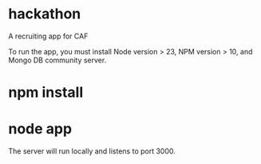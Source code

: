 # hackathon
A recruiting app for CAF


To run the app, you must install Node version > 23, NPM version > 10, and Mongo DB community server.

# npm install

# node app

The server will run locally and listens to port 3000.







